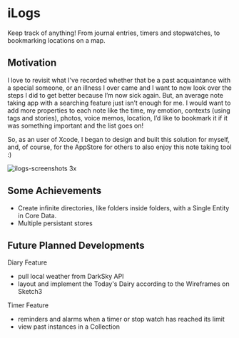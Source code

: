 # iLogs

Keep track of anything! From journal entries, timers and stopwatches, to bookmarking locations on a map.

## Motivation

I love to revisit what I've recorded whether that be a past acquaintance with a special someone, or an illness I over came and I want to now look over the steps I did to get better because I’m now sick again. But, an average note taking app with a searching feature just isn’t enough for me. I would want to add more properties to each note like the time, my emotion, contexts (using tags and stories), photos, voice memos, location, I’d like to bookmark it if it was something important and the list goes on!

So, as an user of Xcode, I began to design and built this solution for myself, and, of course, for the AppStore for others to also enjoy this note taking tool :)

![ilogs-screenshots 3x](https://user-images.githubusercontent.com/1758210/38114199-545f92e0-335c-11e8-8498-dbbd7ff0c0c6.png)

## Some Achievements

- Create infinite directories, like folders inside folders, with a Single Entity in Core Data.
- Multiple persistant stores

## Future Planned Developments

Diary Feature
- pull local weather from DarkSky API
- layout and implement the Today's Dairy according to the Wireframes on Sketch3

Timer Feature
- reminders and alarms when a timer or stop watch has reached its limit
- view past instances in a Collection
